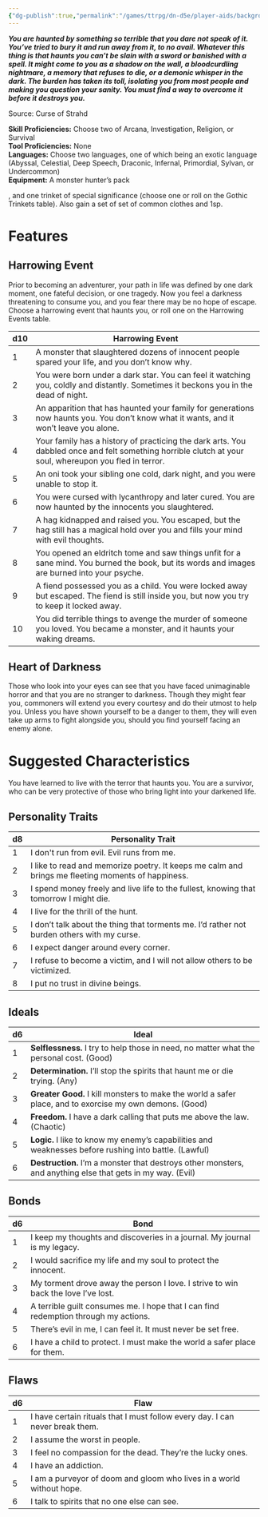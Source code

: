 ```yaml
---
{"dg-publish":true,"permalink":"/games/ttrpg/dn-d5e/player-aids/backgrounds/haunted-one/","tags":["TTRPG/DND/5e"],"noteIcon":""}
---
```



**_You are haunted by something so terrible that you dare not speak of it. You’ve tried to bury it and run away from it, to no avail. Whatever this thing is that haunts you can’t be slain with a sword or banished with a spell. It might come to you as a shadow on the wall, a bloodcurdling nightmare, a memory that refuses to die, or a demonic whisper in the dark. The burden has taken its toll, isolating you from most people and making you question your sanity. You must find a way to overcome it before it destroys you._**

Source: Curse of Strahd

**Skill Proficiencies:** Choose two of Arcana, Investigation, Religion, or Survival  
**Tool Proficiencies:** None  
**Languages:** Choose two languages, one of which being an exotic language (Abyssal, Celestial, Deep Speech, Draconic, Infernal, Primordial, Sylvan, or Undercommon)  
**Equipment:** A monster hunter’s pack  
  
  
  
  
  
  
  
  
  
  
, and one trinket of special significance (choose one or roll on the Gothic Trinkets table). Also gain a set of set of common clothes and 1sp.

# Features

## Harrowing Event

Prior to becoming an adventurer, your path in life was defined by one dark moment, one fateful decision, or one tragedy. Now you feel a darkness threatening to consume you, and you fear there may be no hope of escape. Choose a harrowing event that haunts you, or roll one on the Harrowing Events table.

|d10|Harrowing Event|
|---|---|
|1|A monster that slaughtered dozens of innocent people spared your life, and you don’t know why.|
|2|You were born under a dark star. You can feel it watching you, coldly and distantly. Sometimes it beckons you in the dead of night.|
|3|An apparition that has haunted your family for generations now haunts you. You don’t know what it wants, and it won’t leave you alone.|
|4|Your family has a history of practicing the dark arts. You dabbled once and felt something horrible clutch at your soul, whereupon you fled in terror.|
|5|An oni took your sibling one cold, dark night, and you were unable to stop it.|
|6|You were cursed with lycanthropy and later cured. You are now haunted by the innocents you slaughtered.|
|7|A hag kidnapped and raised you. You escaped, but the hag still has a magical hold over you and fills your mind with evil thoughts.|
|8|You opened an eldritch tome and saw things unfit for a sane mind. You burned the book, but its words and images are burned into your psyche.|
|9|A fiend possessed you as a child. You were locked away but escaped. The fiend is still inside you, but now you try to keep it locked away.|
|10|You did terrible things to avenge the murder of someone you loved. You became a monster, and it haunts your waking dreams.|

## Heart of Darkness

Those who look into your eyes can see that you have faced unimaginable horror and that you are no stranger to darkness. Though they might fear you, commoners will extend you every courtesy and do their utmost to help you. Unless you have shown yourself to be a danger to them, they will even take up arms to fight alongside you, should you find yourself facing an enemy alone.

# Suggested Characteristics

You have learned to live with the terror that haunts you. You are a survivor, who can be very protective of those who bring light into your darkened life.

## Personality Traits

|d8|Personality Trait|
|---|---|
|1|I don't run from evil. Evil runs from me.|
|2|I like to read and memorize poetry. It keeps me calm and brings me fleeting moments of happiness.|
|3|I spend money freely and live life to the fullest, knowing that tomorrow I might die.|
|4|I live for the thrill of the hunt.|
|5|I don’t talk about the thing that torments me. I’d rather not burden others with my curse.|
|6|I expect danger around every corner.|
|7|I refuse to become a victim, and I will not allow others to be victimized.|
|8|I put no trust in divine beings.|

## Ideals

|d6|Ideal|
|---|---|
|1|**Selflessness.** I try to help those in need, no matter what the personal cost. (Good)|
|2|**Determination.** I’ll stop the spirits that haunt me or die trying. (Any)|
|3|**Greater Good.** I kill monsters to make the world a safer place, and to exorcise my own demons. (Good)|
|4|**Freedom.** I have a dark calling that puts me above the law. (Chaotic)|
|5|**Logic.** I like to know my enemy’s capabilities and weaknesses before rushing into battle. (Lawful)|
|6|**Destruction.** I’m a monster that destroys other monsters, and anything else that gets in my way. (Evil)|

## Bonds

|d6|Bond|
|---|---|
|1|I keep my thoughts and discoveries in a journal. My journal is my legacy.|
|2|I would sacrifice my life and my soul to protect the innocent.|
|3|My torment drove away the person I love. I strive to win back the love I’ve lost.|
|4|A terrible guilt consumes me. I hope that I can find redemption through my actions.|
|5|There’s evil in me, I can feel it. It must never be set free.|
|6|I have a child to protect. I must make the world a safer place for them.|

## Flaws

|d6|Flaw|
|---|---|
|1|I have certain rituals that I must follow every day. I can never break them.|
|2|I assume the worst in people.|
|3|I feel no compassion for the dead. They’re the lucky ones.|
|4|I have an addiction.|
|5|I am a purveyor of doom and gloom who lives in a world without hope.|
|6|I talk to spirits that no one else can see.|